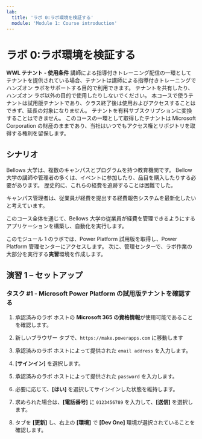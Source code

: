 ```yaml
---
lab:
  title: 'ラボ 0:ラボ環境を検証する'
  module: 'Module 1: Course introduction'
---
```


# ラボ 0:ラボ環境を検証する

**WWL テナント - 使用条件** 講師による指導付きトレーニング配信の一環としてテナントを提供されている場合、テナントは講師による指導付きトレーニングでハンズオン ラボをサポートする目的で利用できます。 テナントを共有したり、ハンズオン ラボ以外の目的で使用したりしないでください。 本コースで使うテナントは試用版テナントであり、クラス終了後は使用およびアクセスすることはできず、延長の対象になりません。 テナントを有料サブスクリプションに変換することはできません。 このコースの一環として取得したテナントは Microsoft Corporation の財産のままであり、当社はいつでもアクセス権とリポジトリを取得する権利を留保します。 

## シナリオ

Bellows 大学は、複数のキャンパスとプログラムを持つ教育機関です。 Bellow 大学の講師や管理者の多くは、イベントに参加したり、品目を購入したりする必要があります。 歴史的に、これらの経費を追跡することは困難でした。

キャンパス管理者は、従業員が経費を提出する経費報告システムを最新化したいと考えています。 

このコース全体を通じて、Bellows 大学の従業員が経費を管理できるようにするアプリケーションを構築し、自動化を実行します。

このモジュール 1 のラボでは、Power Platform 試用版を取得し、Power Platform 管理センターにアクセスします。 次に、管理センターで、ラボ作業の大部分を実行する**実習**環境を作成します。


## 演習 1 – セットアップ

### タスク #1 - Microsoft Power Platform の試用版テナントを確認する

1.  承認済みのラボ ホストの **Microsoft 365 の資格情報**が使用可能であることを確認します。 

2.  新しいブラウザー タブで、`https://make.powerapps.com` に移動します

3.  承認済みのラボ ホストによって提供された `email address` を入力します。 

4.  **[サインイン]** を選択します。 

5.  承認済みのラボ ホストによって提供された `password` を入力します。 

6.  必要に応じて、**[はい]** を選択してサインインした状態を維持します。

7.  求められた場合は、**[電話番号]** に `0123456789` を入力して、**[送信]** を選択します。

8.  タブを **[更新]** し、右上の **[環境]** で **[Dev One]** 環境が選択されていることを確認します。 

